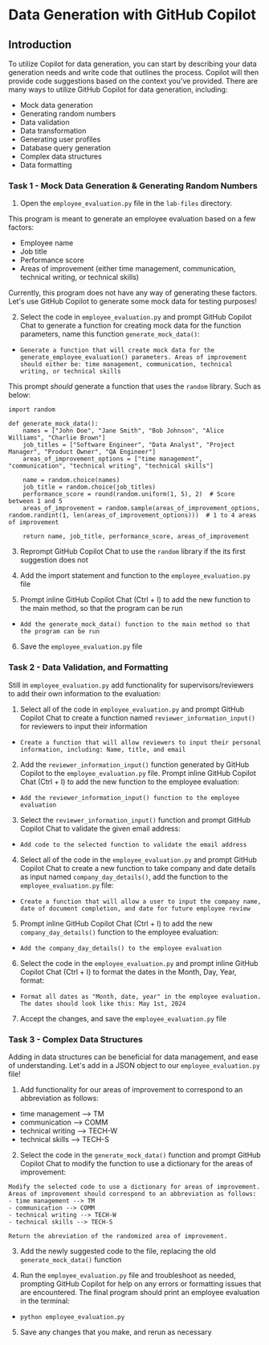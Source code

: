 # Data Generation with GitHub Copilot

## Introduction

To utilize Copilot for data generation, you can start by describing your data generation needs and write code that outlines the process. Copilot will then provide code suggestions based on the context you've provided. ​There are many ways to utilize GitHub Copilot for data generation, including: 

- Mock data generation
- Generating random numbers
- Data validation
- Data transformation
- Generating user profiles
- Database query generation
- Complex data structures
- Data formatting
​
### Task 1 - Mock Data Generation & Generating Random Numbers

1. Open the `employee_evaluation.py` file in the `lab-files` directory.

This program is meant to generate an employee evaluation based on a few factors: 
- Employee name
- Job title
- Performance score
- Areas of improvement (either time management, communication, technical writing, or technical skills)

Currently, this program does not have any way of generating these factors. Let's use GitHub Copilot to generate some mock data for testing purposes!

2. Select the code in `employee_evaluation.py` and prompt GitHub Copilot Chat to generate a function for creating mock data for the function parameters, name this function `generate_mock_data()`:
- `Generate a function that will create mock data for the generate_employee_evaluation() parameters. Areas of improvement should either be: time management, communication, technical writing, or technical skills`

This prompt _should_ generate a function that uses the `random` library. Such as below: 

```
import random

def generate_mock_data():
    names = ["John Doe", "Jane Smith", "Bob Johnson", "Alice Williams", "Charlie Brown"]
    job_titles = ["Software Engineer", "Data Analyst", "Project Manager", "Product Owner", "QA Engineer"]
    areas_of_improvement_options = ["time management", "communication", "technical writing", "technical skills"]

    name = random.choice(names)
    job_title = random.choice(job_titles)
    performance_score = round(random.uniform(1, 5), 2)  # Score between 1 and 5
    areas_of_improvement = random.sample(areas_of_improvement_options, random.randint(1, len(areas_of_improvement_options)))  # 1 to 4 areas of improvement

    return name, job_title, performance_score, areas_of_improvement
```

3. Reprompt GitHub Copilot Chat to use the `random` library if the its first suggestion does not

4. Add the import statement and function to the `employee_evaluation.py` file

5. Prompt inline GitHub Copilot Chat (Ctrl + I) to add the new function to the main method, so that the program can be run
- `Add the generate_mock_data() function to the main method so that the program can be run`

6. Save the `employee_evaluation.py` file


### Task 2 - Data Validation, and Formatting

Still in `employee_evaluation.py` add functionality for supervisors/reviewers to add their own information to the evaluation: 

1. Select all of the code in `employee_evaluation.py` and prompt GitHub Copilot Chat to create a function named `reviewer_information_input()` for reviewers to input their information
- `Create a function that will allow reviewers to input their personal information, including: Name, title, and email`

2. Add the `reviewer_information_input()` function generated by GitHub Copilot to the `employee_evaluation.py` file. Prompt inline GitHub Copilot Chat (Ctrl + I) to add the new function to the employee evaluation:
- `Add the reviewer_information_input() function to the employee evaluation`

3. Select the `reviewer_information_input()` function and prompt GitHub Copilot Chat to validate the given email address:
- `Add code to the selected function to validate the email address`

4. Select all of the code in the `employee_evaluation.py` and prompt GitHub Copilot Chat to create a new function to take company and date details as input named `company_day_details()`, add the function to the `employee_evaluation.py` file: 
- `Create a function that will allow a user to input the company name, date of document completion, and date for future employee review`

5. Prompt inline GitHub Copilot Chat (Ctrl + I) to add the new `company_day_details()` function to the employee evaluation: 
- `Add the company_day_details() to the employee evaluation`

6. Select the code in the `employee_evaluation.py` and prompt inline GitHub Copilot Chat (Ctrl + I) to format the dates in the Month, Day, Year, format:
- `Format all dates as "Month, date, year" in the employee evaluation. The dates should look like this: May 1st, 2024`

7. Accept the changes, and save the `employee_evaluation.py` file


### Task 3 - Complex Data Structures

Adding in data structures can be beneficial for data management, and ease of understanding. Let's add in a JSON object to our `employee_evaluation.py` file!

1. Add functionality for our areas of improvement to correspond to an abbreviation as follows: 
- time management --> TM
- communication --> COMM
- technical writing --> TECH-W
- technical skills --> TECH-S

2. Select the code in the `generate_mock_data()` function and prompt GitHub Copilot Chat to modify the function to use a dictionary for the areas of improvement:

```
Modify the selected code to use a dictionary for areas of improvement. Areas of improvement should correspond to an abbreviation as follows: 
- time management --> TM
- communication --> COMM
- technical writing --> TECH-W
- technical skills --> TECH-S

Return the abreviation of the randomized area of improvement.
```

3. Add the newly suggested code to the file, replacing the old `generate_mock_data()` function

4. Run the `employee_evaluation.py` file and troubleshoot as needed, prompting GitHub Copilot for help on any errors or formatting issues that are encountered. The final program should print an employee evaluation in the terminal:
- `python employee_evaluation.py`

5. Save any changes that you make, and rerun as necessary
